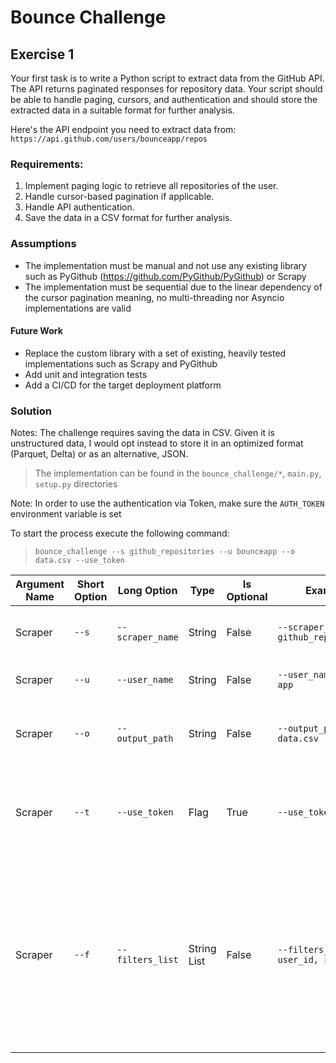 # Bounce Challenge


## Exercise 1

Your first task is to write a Python script to extract data from the GitHub API. The API returns paginated responses for repository data. Your script should be able to handle paging, cursors, and authentication and should store the extracted data in a suitable format for further analysis.

Here's the API endpoint you need to extract data from: `https://api.github.com/users/bounceapp/repos`

### Requirements:

1. Implement paging logic to retrieve all repositories of the user.
2. Handle cursor-based pagination if applicable.
3. Handle API authentication.
4. Save the data in a CSV format for further analysis.

### Assumptions
- The implementation must be manual and not use any existing library such as PyGithub (https://github.com/PyGithub/PyGithub) or Scrapy
- The implementation must be sequential due to the linear dependency of the cursor pagination meaning, no multi-threading nor Asyncio implementations are valid

#### Future Work
- Replace the custom library with a set of existing, heavily tested implementations such as Scrapy and PyGithub
- Add unit and integration tests
- Add a CI/CD for the target deployment platform

### Solution

Notes: The challenge requires saving the data in CSV. Given it is unstructured data, I would opt instead to store it in an optimized format (Parquet, Delta) or as an alternative, JSON.

> The implementation can be found in the `bounce_challenge/*`, `main.py`, `setup.py` directories

Note: In order to use the authentication via Token, make sure the `AUTH_TOKEN` environment variable is set

To start the process execute the following command:
> `bounce_challenge --s github_repositories --u bounceapp --o data.csv --use_token`

| Argument Name | Short Option | Long Option | Type | Is Optional | Example |  Description | Default Value |
| ------------- | ------------- | ------------- | ------------- | ------------- | ------------- |------------- |------------- |
| Scraper  | `--s`  | `--scraper_name`  | String  | False | `--scraper_name github_repositories` | The name of the scraper instance to be initialized |  |
| Scraper  | `--u`  | `--user_name`  | String  | False | `--user_name bounce-app` | The user name to be scraped | |
| Scraper  | `--o`  | `--output_path`  | String  | False | `--output_path data.csv` | The output path where to store the extracted data |  |
| Scraper  | `--t`  | `--use_token`  | Flag  | True | `--use_token` | Should a token be used for authentication (stored in Env variable `AUTH_TOKEN`) | |
| Scraper  | `--f`  | `--filters_list`  | String List  | False | `--filters_list user_id, repo_id` | A list of extracted data attributes to be selected | `id, node_id, name, full_name, private,html_url, description ,fork,url, created_at, updated_at, pushed_at, git_url, ssh_url, clone_url, homepage, size, has_issues, has_projects, has_downloads, archived, disabled, license, visibility, watchers` |